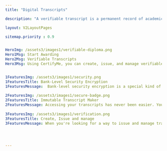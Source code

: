 ```yaml
---
title: "Digital Transcripts"

description: "A verifiable transcript is a permanent record of academic achievements. CertifyMe, users can create, issue, and manage verifiable transcripts with advanced bank-level security encryptions."

layout: V2LayoutPages

sitemap.priority : 0.9


HeroImg: /assets3/images1/verifiable-diploma.png
Hero1Msg: Start Awarding
Hero2Msg: Verifiable Transcripts
Hero3Msg: Using CertifyMe, you can create, issue, and manage verifiable transcripts with advanced bank-level security encryptions and custom fields.


1FeaturesImg: /assets3/images1/security.png
1FeaturesTitle: Bank-Level Security Encryption
1FeaturesMessage:  Bank-level security encryption is a special kind of encryption that is designed to protect the data on your wire transfer, which can be very sensitive. Because of the sensitive nature of your wire transfer information, we use advanced security encryptions to make your transcripts secure.
                  
2FeaturesImg: /assets3/images1/secure-badge.png
2FeaturesTitle: Immutable Transcript Maker
2FeaturesMessage: Accessing your transcripts has never been easier. You can now issue transcripts with complete white-labelled credential pages, that is, a URL, logo, footer, and header of the credential page that match your brand. The white-labelled credential page can be generated using the AWS Quantum Ledger and blockchain platform, which is highly secure, reliable, and scalable. Our white-labelled transcripts are certified by a third-party auditor to ensure the authenticity of each transcript.
                  
3FeaturesImg: /assets3/images1/verification.png
3FeaturesTitle: Create, Issue and manage
3FeaturesMessage: When you're looking for a way to issue and manage transcripts, we've got you covered. With our advanced editor, you can create templates easily, and we have multiple methods of issuing quick awards CSV, APIs for issuing the credential, analytics, and more manageable options so you can measure and analyze your program. CertifyMe is easy-to-use and has all the features that you need to get started on your transcript issuance journey.




---
```

